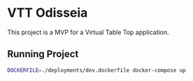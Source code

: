 # VTT Odisseia

This project is a MVP for a Virtual Table Top application.

## Running Project

```bash
DOCKERFILE=./deployments/dev.dockerfile docker-compose up
```
